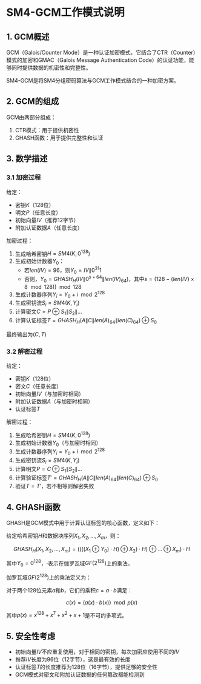 # SM4-GCM工作模式说明

## 1. GCM概述

GCM（Galois/Counter Mode）是一种认证加密模式，它结合了CTR（Counter）模式的加密和GMAC（Galois Message Authentication Code）的认证功能，能够同时提供数据的机密性和完整性。

SM4-GCM是将SM4分组密码算法与GCM工作模式结合的一种加密方案。

## 2. GCM的组成

GCM由两部分组成：
1. CTR模式：用于提供机密性
2. GHASH函数：用于提供完整性和认证

## 3. 数学描述

### 3.1 加密过程

给定：
- 密钥$K$（128位）
- 明文$P$（任意长度）
- 初始向量$IV$（推荐12字节）
- 附加认证数据$A$（任意长度）

加密过程：

1. 生成哈希密钥$H = SM4(K, 0^{128})$
2. 生成初始计数器$Y_0$：
   - 若$len(IV) = 96$，则$Y_0 = IV \| 0^{31}1$
   - 否则，$Y_0 = GHASH_H(IV \| 0^{s+64} \| len(IV)_64)$，其中$s = (128 - (len(IV) \times 8 \mod 128)) \mod 128$
3. 生成计数器序列$Y_i = Y_0 + i \mod 2^{128}$
4. 生成密钥流$S_i = SM4(K, Y_i)$
5. 计算密文$C = P \oplus S_1 \| S_2 \| ...$
6. 计算认证标签$T = GHASH_H(A \| C \| len(A)_64 \| len(C)_64) \oplus S_0$

最终输出为$(C, T)$

### 3.2 解密过程

给定：
- 密钥$K$（128位）
- 密文$C$（任意长度）
- 初始向量$IV$（与加密时相同）
- 附加认证数据$A$（与加密时相同）
- 认证标签$T$

解密过程：

1. 生成哈希密钥$H = SM4(K, 0^{128})$
2. 生成初始计数器$Y_0$（与加密时相同）
3. 生成计数器序列$Y_i = Y_0 + i \mod 2^{128}$
4. 生成密钥流$S_i = SM4(K, Y_i)$
5. 计算明文$P = C \oplus S_1 \| S_2 \| ...$
6. 计算验证标签$T' = GHASH_H(A \| C \| len(A)_64 \| len(C)_64) \oplus S_0$
7. 验证$T = T'$，若不相等则解密失败

## 4. GHASH函数

GHASH是GCM模式中用于计算认证标签的核心函数，定义如下：

给定哈希密钥$H$和数据块序列$X_1, X_2, ..., X_m$，则：

$$GHASH_H(X_1, X_2, ..., X_m) = ((((X_1 \oplus Y_0) \cdot H) \oplus X_2) \cdot H) \oplus ... \oplus X_m) \cdot H$$

其中$Y_0 = 0^{128}$，$\cdot$表示在伽罗瓦域$GF(2^{128})$上的乘法。

伽罗瓦域$GF(2^{128})$上的乘法定义为：

对于两个128位元素$a$和$b$，它们的乘积$c = a \cdot b$满足：

$$c(x) = (a(x) \cdot b(x)) \mod p(x)$$

其中$p(x) = x^{128} + x^7 + x^2 + x + 1$是不可约多项式。

## 5. 安全性考虑

- 初始向量$IV$不应重复使用，对于相同的密钥，每次加密应使用不同的$IV$
- 推荐$IV$长度为96位（12字节），这是最有效的长度
- 认证标签$T$的长度推荐为128位（16字节），提供足够的安全性
- GCM模式对密文和附加认证数据的任何篡改都能检测到

